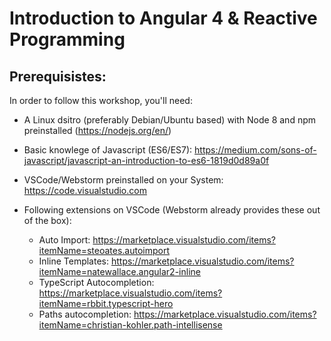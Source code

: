# Introduction to Angular 4 & Reactive Programming


## Prerequisistes:

In order to follow this workshop, you'll need:

- A Linux dsitro (preferably Debian/Ubuntu based) with Node 8 and npm preinstalled (https://nodejs.org/en/)

- Basic knowlege of Javascript (ES6/ES7): https://medium.com/sons-of-javascript/javascript-an-introduction-to-es6-1819d0d89a0f

- VSCode/Webstorm preinstalled on your System: https://code.visualstudio.com

- Following extensions on VSCode (Webstorm already provides these out of the box): 

    - Auto Import: https://marketplace.visualstudio.com/items?itemName=steoates.autoimport
    - Inline Templates: https://marketplace.visualstudio.com/items?itemName=natewallace.angular2-inline
    - TypeScript Autocompletion: https://marketplace.visualstudio.com/items?itemName=rbbit.typescript-hero
    - Paths autocompletion: https://marketplace.visualstudio.com/items?itemName=christian-kohler.path-intellisense
